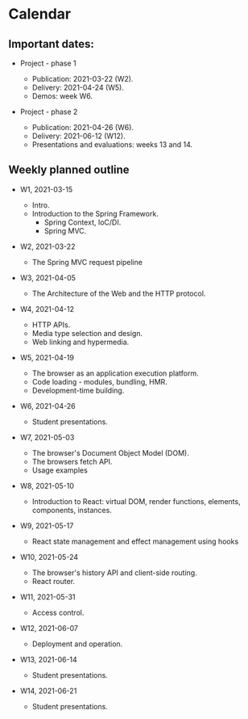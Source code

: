 # Calendar

## Important dates:

* Project - phase 1
  * Publication: 2021-03-22 (W2).
  * Delivery: 2021-04-24 (W5).
  * Demos: week W6.

* Project - phase 2
  * Publication: 2021-04-26 (W6).
  * Delivery: 2021-06-12 (W12).
  * Presentations and evaluations: weeks 13 and 14.
  
## Weekly planned outline

* W1, 2021-03-15
  * Intro. 
  * Introduction to the Spring Framework.
    * Spring Context, IoC/DI. 
    * Spring MVC.

* W2, 2021-03-22
  * The Spring MVC request pipeline
  
* W3, 2021-04-05
  * The Architecture of the Web and the HTTP protocol.
  
* W4, 2021-04-12
  * HTTP APIs.
  * Media type selection and design.
  * Web linking and hypermedia.

* W5, 2021-04-19
  * The browser as an application execution platform. 
  * Code loading - modules, bundling, HMR.
  * Development-time building.

* W6, 2021-04-26
  * Student presentations.
 
* W7, 2021-05-03
  * The browser's Document Object Model (DOM). 
  * The browsers fetch API.
  * Usage examples
  
* W8, 2021-05-10
  * Introduction to React: virtual DOM, render functions, elements, components, instances. 
  
* W9, 2021-05-17
  * React state management and effect management using hooks

* W10, 2021-05-24
  * The browser's history API and client-side routing.
  * React router.
  
* W11, 2021-05-31
  * Access control.

* W12, 2021-06-07
  * Deployment and operation.
  
* W13, 2021-06-14
  * Student presentations.
  
* W14, 2021-06-21
  * Student presentations.
